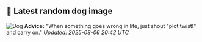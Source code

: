 ## 🐶 Latest random dog image
![Dog](https://images.dog.ceo/breeds/elkhound-norwegian/n02091467_2930.jpg)
**Advice:** "When something goes wrong in life, just shout "plot twist!" and carry on."
*Updated: 2025-08-06 20:42 UTC*
